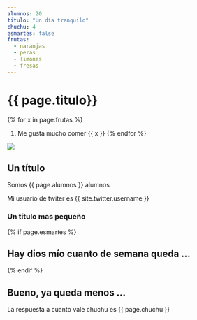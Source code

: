```yaml
---
alumnos: 20
titulo: "Un día tranquilo"
chuchu: 4
esmartes: false
frutas:
  - naranjas
  - peras
  - limones
  - fresas
---
```


# {{ page.titulo}}

{% for x in page.frutas %}
1. Me gusta mucho comer {{ x }}
{% endfor %}

![](https://www.bulbi.nl/media/catalog/product/cache/4c2954fe85c7dff453bb1ab4cfb726d8/t/u/tulipa-triumph-mixed-2-_31.jpg)


<h2>Un título</h2>

Somos {{ page.alumnos }} alumnos

Mi usuario de twiter es {{ site.twitter.username }}

<h3> Un título mas pequeño</h3>


{% if page.esmartes %}

##  Hay dios mío cuanto de semana queda ...

{% endif %}

## Bueno, ya queda menos ...

La respuesta a cuanto vale chuchu es {{ page.chuchu }}